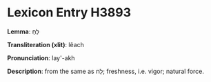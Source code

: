 # Lexicon Entry H3893

**Lemma**: לֵחַ

**Transliteration (xlit)**: lêach

**Pronunciation**: lay'-akh

**Description**:
from the same as לַח; freshness, i.e. vigor; natural force.
